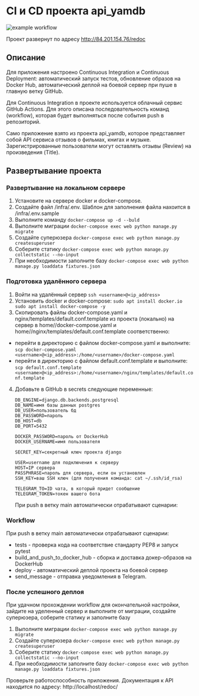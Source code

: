 # CI и CD проекта api_yamdb

![example workflow](https://github.com/MarinaCherny/yamdb_final/actions/workflows/yamdb_workflow.yml/badge.svg)

Проект развернут по адресу http://84.201.154.76/redoc

## Описание
Для приложения настроено Continuous Integration и Continuous Deployment: автоматический запуск тестов, обновление образов на Docker Hub, автоматический деплой на боевой сервер при пуше в главную ветку GitHub.

Для Continuous Integration в проекте используется облачный сервис GitHub Actions.
Для этого описана последовательность команд (workflow), которая будет выполняться после события push в репозиторий.

Само приложение взято из проекта api_yamdb, которое представляет собой API сервиса отзывов о фильмах, книгах и музыке. Зарегистрированные пользователи могут оставлять отзывы (Review) на произведения (Title).

## Развертывание проекта

### Развертывание на локальном сервере

1. Установите на сервере docker и docker-compose.
2. Создайте файл /infra/.env. Шаблон для заполнения файла нахоится в /infra/.env.sample
3. Выполните команду ```docker-compose up -d --buld```
4. Выполните миграции ```docker-compose exec web python manage.py migrate```
5. Создайте суперюзера ```docker-compose exec web python manage.py createsuperuser```
6. Соберите статику ```docker-compose exec web python manage.py collectstatic --no-input```
7. При необходимости заполните базу ```docker-compose exec web python manage.py loaddata fixtures.json```

### Подготовка удалённого сервера
1. Войти на удалённый сервер ```ssh <username>@<ip_address>```
2. Установить docker и docker-compose: ```sudo apt install docker.io```  ``` sudo apt install docker-compose -y```
3. Скопировать файлы docker-compose.yaml и nginx/templates/default.conf.template из проекта (локально) на сервер в home/<username>/docker-compose.yaml и home/<username>/nginx/templates/default.conf.template соответственно:
  + перейти в директорию с файлом docker-compose.yaml и выполните:
    ```scp docker-compose.yaml <username>@<ip_address>:/home/<username>/docker-compose.yaml```
  + перейти в директорию с файлом default.conf.template и выполните:
    ```scp default.conf.template <username>@<ip_address>:/home/<username>/nginx/templates/default.conf.template```
4. Добавьте в GitHub в secrets следующие переменные:
    ```
    DB_ENGINE=django.db.backends.postgresql
    DB_NAME=имя базы данных postgres
    DB_USER=пользователь бд
    DB_PASSWORD=пароль
    DB_HOST=db
    DB_PORT=5432

    DOCKER_PASSWORD=пароль от DockerHub
    DOCKER_USERNAME=имя пользователя

    SECRET_KEY=секретный ключ проекта django

    USER=username для подключения к серверу
    HOST=IP сервера
    PASSPHRASE=пароль для сервера, если он установлен
    SSH_KEY=ваш SSH ключ (для получения команда: cat ~/.ssh/id_rsa)

    TELEGRAM_TO=ID чата, в который придет сообщение
    TELEGRAM_TOKEN=токен вашего бота
    ```    
    При push в ветку main автоматически отрабатывают сценарии:

### Workflow
При push в ветку main автоматически отрабатывают сценарии:

- tests - проверка кода на соответствие стандарту PEP8 и запуск pytest
- build_and_push_to_docker_hub - сборка и доставка докер-образов на DockerHub
- deploy - автоматический деплой проекта на боевой сервер
- send_message - отправка уведомления в Telegram.

### После успешного деплоя
При удачном прохождении workflow для окончательной настройки, зайдите на уделенный сервер и выполните от  миграции, создайте суперюзера, соберите статику и заполните базу 
1. Выполните миграции ```docker-compose exec web python manage.py migrate```
2. Создайте суперюзера ```docker-compose exec web python manage.py createsuperuser```
3. Соберите статику ```docker-compose exec web python manage.py collectstatic --no-input```
4. При необходимости заполните базу ```docker-compose exec web python manage.py loaddata fixtures.json```

Проверьте работоспособность приложения.
Документация к API находится по адресу: http://localhost/redoc/